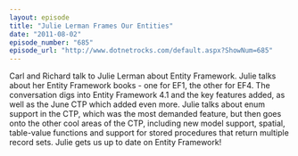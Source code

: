 ```yaml
---
layout: episode
title: "Julie Lerman Frames Our Entities"
date: "2011-08-02"
episode_number: "685"
episode_url: "http://www.dotnetrocks.com/default.aspx?ShowNum=685"
---
```


Carl and Richard talk to Julie Lerman about Entity Framework. Julie talks about her Entity Framework books - one for EF1, the other for EF4. The conversation digs into Entity Framework 4.1 and the key features added, as well as the June CTP which added even more. Julie talks about enum support in the CTP, which was the most demanded feature, but then goes onto the other cool areas of the CTP, including new model support, spatial, table-value functions and support for stored procedures that return multiple record sets. Julie gets us up to date on Entity Framework!
